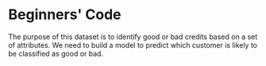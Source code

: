# Beginners' Code
The purpose of this dataset is to identify good or bad credits based on a set of attributes. We need to build a model to predict which customer is likely to be classified as good or bad.
